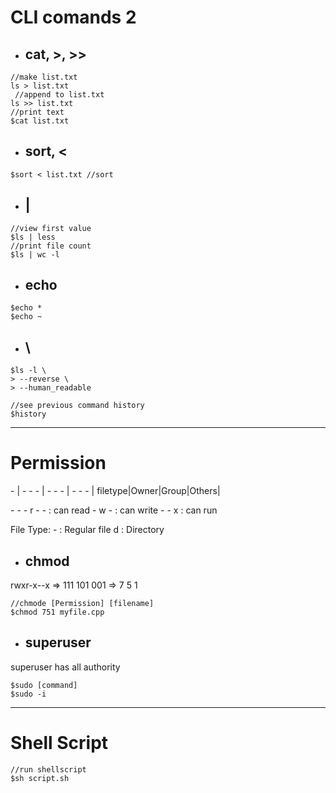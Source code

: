 # CLI comands 2

- ## cat, >, >>
```
//make list.txt
ls > list.txt
 //append to list.txt
ls >> list.txt
//print text
$cat list.txt
```

- ## sort, <
```
$sort < list.txt //sort 
```

- ## |
```
//view first value
$ls | less 
//print file count
$ls | wc -l
```

- ## echo
```
$echo *
$echo ~
```

- ## \
```
$ls -l \
> --reverse \
> --human_readable
```
```
//see previous command history
$history
```
---
# Permission
\- | - - - | - - - | - - - |
filetype|Owner|Group|Others|

\- - -
r - - : can read
\- w - : can write
\- - x : can run

File Type:
\- : Regular file
d : Directory


- ## chmod
rwxr-x--x => 111 101 001 => 7 5 1
```
//chmode [Permission] [filename]
$chmod 751 myfile.cpp
```

- ## superuser
superuser has all authority
```
$sudo [command]
$sudo -i
```

---
# Shell Script
```
//run shellscript
$sh script.sh
```